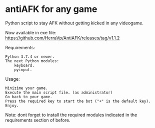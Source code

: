 # antiAFK for any game


Python script to stay AFK without getting kicked in any videogame.

Now available in exe file: https://github.com/HerraVp/AntiAFK/releases/tag/v1.1.2

Requirements:

    Python 3.7.4 or newer.
    The next Python modules:
        keyboard.
        pyinput.

Usage:

    Minizime your game.
    Execute the main script file. (as administrator)
    Go back to your game.
    Press the required key to start the bot ("+" is the default key).
    Enjoy.

Note: dont forget to install the required modules indicated in the requirements section of before.
